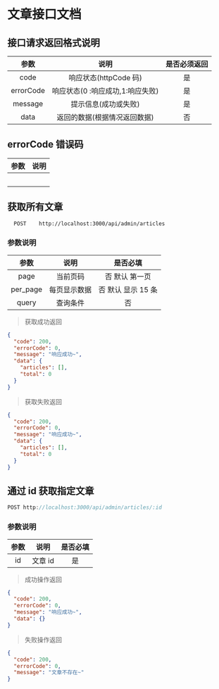 # 文章接口文档

## 接口请求返回格式说明

|   参数    |               说明               | 是否必须返回 |
| :-------: | :------------------------------: | :----------: |
|   code    |      响应状态(httpCode 码)       |      是      |
| errorCode | 响应状态(0 :响应成功,1:响应失败) |      是      |
|  message  |       提示信息(成功或失败)       |      是      |
|   data    |   返回的数据(根据情况返回数据)   |      否      |

## errorCode 错误码

| 参数 | 说明 |
| :--: | :--: |
|      |      |
|      |      |
|      |      |
|      |      |
|      |      |

## 获取所有文章

```bash
  POST    http://localhost:3000/api/admin/articles
```

### 参数说明

|   参数   |     说明     |      是否必填      |
| :------: | :----------: | :----------------: |
|   page   |   当前页码   |   否 默认 第一页   |
| per_page | 每页显示数据 | 否 默认 显示 15 条 |
|  query   |   查询条件   |         否         |

> 获取成功返回

```json
{
  "code": 200,
  "errorCode": 0,
  "message": "响应成功~",
  "data": {
    "articles": [],
    "total": 0
  }
}
```

> 获取失败返回

```json
{
  "code": 200,
  "errorCode": 0,
  "message": "响应成功~",
  "data": {
    "articles": [],
    "total": 0
  }
}
```

## 通过 id 获取指定文章

```javascript
POST http://localhost:3000/api/admin/articles/:id

```

### 参数说明

| 参数 |  说明   | 是否必填 |
| :--: | :-----: | :------: |
|  id  | 文章 id |    是    |

> 成功操作返回

```json
{
  "code": 200,
  "errorCode": 0,
  "message": "响应成功~",
  "data": {}
}
```

> 失败操作返回

```json
{
  "code": 200,
  "errorCode": 0,
  "message": "文章不存在~"
}
```
